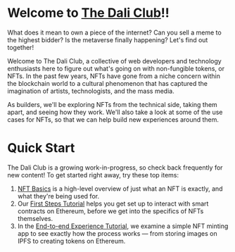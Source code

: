 # Welcome to [The Dali Club](https://moneyheistmaskcom.netlify.app/mini-project/)!!


What does it mean to own a piece of the internet? Can you sell a meme to the highest bidder? Is the metaverse finally happening? Let's find out together!

Welcome to The Dali Club, a collective of web developers and technology enthusiasts here to figure out what's going on with non-fungible tokens, or NFTs. In the past few years, NFTs have gone from a niche concern within the blockchain world to a cultural phenomenon that has captured the imagination of artists, technologists, and the mass media.

As builders, we'll be exploring NFTs from the technical side, taking them apart, and seeing how they work. We'll also take a look at some of the use cases for NFTs, so that we can help build new experiences around them.

# Quick Start
The Dali Club is a growing work-in-progress, so check back frequently for new content! To get started right away, try these top items:
1. [NFT Basics](https://github.com/protocol/nft-website/blob/main/docs/concepts/non-fungible-tokens.md) is a high-level overview of just what an NFT is exactly, and what they're being used for.
2. Our [First Steps Tutorial](https://github.com/protocol/nft-website/blob/main/docs/tutorial/first-steps.md) helps you get set up to interact with smart contracts on Ethereum, before we get into the specifics of NFTs themselves.
3. In the [End-to-end Experience Tutorial](https://github.com/protocol/nft-website/blob/main/docs/tutorial/end-to-end-experience.md), we examine a simple NFT minting app to see exactly how the process works — from storing images on IPFS to creating tokens on Ethereum.
